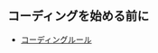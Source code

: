 ## コーディングを始める前に

* [コーディングルール](https://github.com/trymcom/fe_test/wiki/%E3%82%B3%E3%83%BC%E3%83%87%E3%82%A3%E3%83%B3%E3%82%B0%E3%83%AB%E3%83%BC%E3%83%AB)
